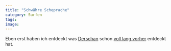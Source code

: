 ```yaml
---
title: "Schwähre Scheprache"
category: Surfen
tags: 
image: 
---
```


Eben erst haben ich entdeckt was [Derschan](http://derschan.blogspot.com) schon [voll lang vorher](http://derschan.blogspot.com/2007/03/liktir-san.html) entdeckt hat.